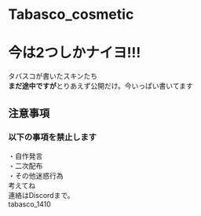 # Tabasco_cosmetic
# 今は2つしかナイヨ!!!
タバスコが書いたスキンたち</br>
**まだ途中ですが**とりあえず公開だけ。今いっぱい書いてます</br>
## 注意事項
### 以下の事項を禁止します
・自作発言</br>
・二次配布</br>
・その他迷惑行為</br>
考えてね
</br>連絡はDiscordまで。</br>tabasco_1410
